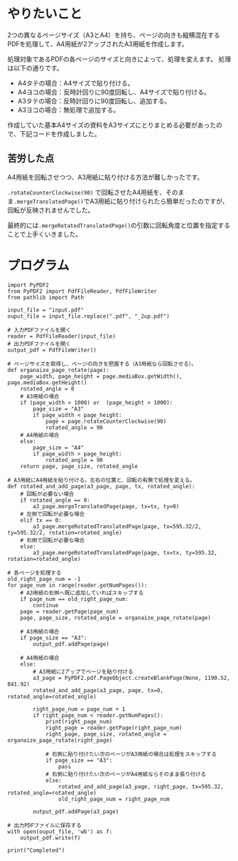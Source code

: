 <!--
title:   異なるサイズ（A4・A3）と角度を持ったPDFをA3サイズのPDFに2アップしよう
tags:    PDF,PyPDF2,Python
id:      00bbde6ea8d52174d96c
private: false
-->
# やりたいこと
2つの異なるページサイズ（A3とA4）を持ち、ページの向きも縦横混在するPDFを処理して、A4用紙が2アップされたA3用紙を作成します。

処理対象であるPDFの各ページのサイズと向きによって、処理を変えます。
処理は以下の通りです。

- A4タテの場合：A4サイズで貼り付ける。
- A4ヨコの場合：反時計回りに90度回転し、A4サイズで貼り付ける。
- A3タテの場合：反時計回りに90度回転し、追加する。
- A3ヨコの場合：無処理で追加する。

作成していた基本A4サイズの資料をA3サイズにとりまとめる必要があったので、下記コードを作成しました。

## 苦労した点
A4用紙を回転させつつ、A3用紙に貼り付ける方法が難しかったです。

`.rotateCounterClockwise(90)` で回転させたA4用紙を、そのまま`.mergeTranslatedPage()`でA3用紙に貼り付けられたら簡単だったのですが、回転が反映されませんでした。

最終的には`.mergeRotatedTranslatedPage()`の引数に回転角度と位置を指定することで上手くいきました。

# プログラム

```python:qiita.python
import PyPDF2
from PyPDF2 import PdfFileReader, PdfFileWriter
from pathlib import Path

input_file = "input.pdf"
ouput_file = input_file.replace(".pdf", "_2up.pdf")

# 入力PDFファイルを開く
reader = PdfFileReader(input_file)
# 出力PDFファイルを開く
output_pdf = PdfFileWriter()

# ページサイズを取得し、ページの向きを把握する（A3用紙なら回転させる）。
def organaize_page_rotate(page):
    page_width, page_height = page.mediaBox.getWidth(), page.mediaBox.getHeight()
    rotated_angle = 0
    # A3用紙の場合
    if (page_width > 1000) or  (page_height > 1000):
        page_size = "A3"
        if page_width < page_height:
            page = page.rotateCounterClockwise(90)
            rotated_angle = 90
    # A4用紙の場合
    else:
        page_size = "A4"
        if page_width > page_height:
            rotated_angle = 90
    return page, page_size, rotated_angle

# A3用紙にA4用紙を貼り付ける。左右の位置と、回転の有無で処理を変える。
def rotated_and_add_page(a3_page, page, tx, rotated_angle):
    # 回転が必要ない場合
    if rotated_angle == 0:
        a3_page.mergeTranslatedPage(page, tx=tx, ty=0)
    # 左側で回転が必要な場合
    elif tx == 0:
        a3_page.mergeRotatedTranslatedPage(page, tx=595.32/2, ty=595.32/2, rotation=rotated_angle)
    # 右側で回転が必要な場合
    else:
        a3_page.mergeRotatedTranslatedPage(page, tx=tx, ty=595.32, rotation=rotated_angle)

# 各ページを処理する
old_right_page_num = -1
for page_num in range(reader.getNumPages()):
    # A3用紙の右側へ既に追加していればスキップする
    if page_num == old_right_page_num:
        continue
    page = reader.getPage(page_num)
    page, page_size, rotated_angle = organaize_page_rotate(page)

    # A3用紙の場合
    if page_size == "A3":
        output_pdf.addPage(page)

    # A4用紙の場合
    else:
        # A3用紙に2アップでページを貼り付ける
        a3_page = PyPDF2.pdf.PageObject.createBlankPage(None, 1190.52, 841.92)
        rotated_and_add_page(a3_page, page, tx=0, rotated_angle=rotated_angle)

        right_page_num = page_num + 1
        if right_page_num < reader.getNumPages():
            print(right_page_num)
            right_page = reader.getPage(right_page_num)
            right_page, page_size, rotated_angle = organaize_page_rotate(right_page)

            # 右側に貼り付けたい次のページがA3用紙の場合は処理をスキップする
            if page_size == "A3":
                pass
            # 右側に貼り付けたい次のページがA4用紙ならそのまま張り付ける
            else:
                rotated_and_add_page(a3_page, right_page, tx=595.32, rotated_angle=rotated_angle)
                old_right_page_num = right_page_num

        output_pdf.addPage(a3_page)

# 出力PDFファイルに保存する
with open(ouput_file, 'wb') as f:
    output_pdf.write(f)

print("Completed")
```